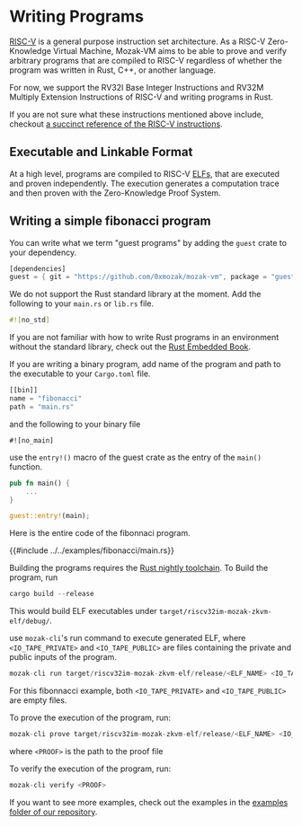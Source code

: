 # Writing Programs

[RISC-V] is a general purpose instruction set architecture. As a RISC-V Zero-Knowledge Virtual Machine, 
Mozak-VM aims to be able to prove and verify arbitrary programs that are compiled to RISC-V regardless of whether the program
was written in Rust, C++, or another language.

For now, we support the RV32I Base Integer Instructions and RV32M Multiply Extension Instructions of RISC-V and writing
programs in Rust.

If you are not sure what these instructions mentioned above include, checkout [a succinct reference of the RISC-V instructions].

## Executable and Linkable Format

At a high level, programs are compiled to RISC-V [ELFs], that are executed and proven independently. The execution generates a computation trace
and then proven with the Zero-Knowledge Proof System. 

<!-- If you are interested in learning more about this check out architecture section (not written yet) -->

## Writing a simple fibonacci program

You can write what we term "guest programs" by adding the `guest` crate to your dependency.

```rust
[dependencies]
guest = { git = "https://github.com/0xmozak/mozak-vm", package = "guest", tag = "v0.1" }
```

<!---
Add cargo add command once `guest` is published to crate.io

```
cargo add guest
```
-->

We do not support the Rust standard library at the moment. Add the following to your `main.rs` or `lib.rs` file.

```rust
#![no_std]
```

If you are not familiar with how to write Rust programs in an environment without the standard library, check out the [Rust Embedded Book].

If you are writing a binary program, add name of the program and path to the executable to your `Cargo.toml` file.

```rust
[[bin]]
name = "fibonacci"
path = "main.rs"
```

and the following to your binary file

```
#![no_main]
```

use the `entry!()` macro of the guest crate as the entry of the `main()` function.

```rust
pub fn main() {
    ...
}

guest::entry!(main);

```

Here is the entire code of the fibonnaci program.

{{#include ../../examples/fibonacci/main.rs}}

Building the programs requires the [Rust nightly toolchain](https://www.rust-lang.org/tools/install). To Build the program, run

```rust
cargo build --release
```

This would build ELF executables under `target/riscv32im-mozak-zkvm-elf/debug/`.

<!---
change the following to actual files after iotapes are added to examples
-->

use `mozak-cli`'s run command to execute generated ELF, where `<IO_TAPE_PRIVATE>` and `<IO_TAPE_PUBLIC>` are files containing the private and public inputs of the program.

```rust
mozak-cli run target/riscv32im-mozak-zkvm-elf/release/<ELF_NAME> <IO_TAPE_PRIVATE> <IO_TAPE_PUBLIC>
```

For this fibonnacci example, both `<IO_TAPE_PRIVATE>` and `<IO_TAPE_PUBLIC>` are empty files.

To prove the execution of the program, run:

```rust
mozak-cli prove target/riscv32im-mozak-zkvm-elf/release/<ELF_NAME> <IO_TAPE_PRIVATE> <IO_TAPE_PUBLIC> <PROOF>
```

where `<PROOF>` is the path to the proof file

To verify the execution of the program, run:

```rust
mozak-cli verify <PROOF>
```

If you want to see more examples, check out the examples in the [examples folder of our repository].




[RISC-V]: https://github.com/riscv/riscv-isa-manual/releases/tag/Ratified-IMAFDQC
[a succinct reference of the RISC-V instructions]: https://github.com/jameslzhu/riscv-card/blob/master/riscv-card.pdf
[Rust Embedded Book]: https://docs.rust-embedded.org/book/intro/no-std.html
[examples folder of our repository]: https://github.com/0xmozak/mozak-vm/tree/main/examples
[ELFs]: https://en.wikipedia.org/wiki/Executable_and_Linkable_Format